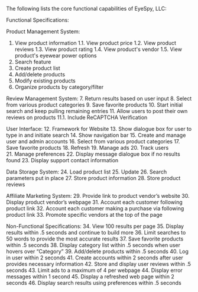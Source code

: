 The following lists the core functional capabilities of EyeSpy, LLC: 

Functional Specifications:

Product Management System: 
1. View product information
1.1. View product price
1.2. View product reviews
1.3. View product rating
1.4. View product's vendor
1.5. View product's eyewear power options
2. Search feature 
3. Create product list 
4. Add/delete products
5. Modify existing products
6. Organize products by category/filter

Review Management System: 
7. Return results based on user input 
8. Select from various product categories 
9. Save favorite products 
10. Start initial search and keep pulling remaining entries 
11. Allow users to post their own reviews on products 
11.1. Include ReCAPTCHA Verification 

User Interface: 
12. Framework for Website 
13. Show dialogue box for user to type in and initiate search 
14. Show navigation bar 
15. Create and manage user and admin accounts 
16. Select from various product categories 
17. Save favorite products
18. Refresh 
19. Manage ads
20. Track users 									
21. Manage preferences 
22. Display message dialogue box if no results found 
23. Display support contact information


Data Storage System: 
24. Load product list 
25. Update 
26. Search parameters put in place 
27. Store product information
28. Store product reviews
 
Affiliate Marketing System:
29. Provide link to product vendor’s website
30. Display product vendor’s webpage
31. Account each customer following product link
32. Account each customer making a purchase via following product link
33. Promote specific vendors at the top of the page

Non-Functional Specifications: 
34. View 100 results per page 
35. Display results within .5 seconds and continue to build more 
36. Limit searches to 50 words to provide the most accurate results 
37. Save favorite products within .5 seconds 
38. Display category list within .5 seconds when user hovers over “Category” 
39. Add/delete products within .5 seconds 
40. Log in user within 2 seconds 
41. Create accounts within 2 seconds after user provides necessary information 
42. Store and display user reviews within .5 seconds 
43. Limit ads to a maximum of 4 per webpage 
44. Display error messages within 1 second 
45. Display a refreshed web page within 2 seconds 
46. Display search results using preferences within .5 seconds 
